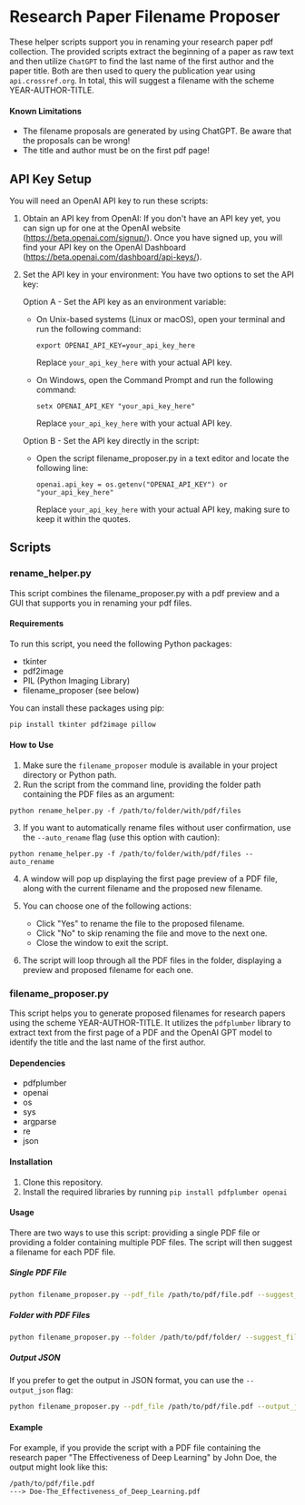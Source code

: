 # Research Paper Filename Proposer

These helper scripts support you in renaming your research paper pdf collection. The provided scripts extract the beginning of a paper as raw text and then utilize `ChatGPT` to find the last name of the first author and the paper title. Both are then used to query the publication year using `api.crossref.org`. In total, this will suggest a filename with the scheme YEAR-AUTHOR-TITLE.

#### Known Limitations

- The filename proposals are generated by using ChatGPT. Be aware that the proposals can be wrong!
- The title and author must be on the first pdf page!

## API Key Setup

You will need an OpenAI API key to run these scripts:

1. Obtain an API key from OpenAI:
   If you don't have an API key yet, you can sign up for one at the OpenAI website (https://beta.openai.com/signup/). Once you have signed up, you will find your API key on the OpenAI Dashboard (https://beta.openai.com/dashboard/api-keys/).

2. Set the API key in your environment:
   You have two options to set the API key:

   Option A - Set the API key as an environment variable:
   - On Unix-based systems (Linux or macOS), open your terminal and run the following command:
     ```
     export OPENAI_API_KEY=your_api_key_here
     ```
     Replace `your_api_key_here` with your actual API key.

   - On Windows, open the Command Prompt and run the following command:
     ```
     setx OPENAI_API_KEY "your_api_key_here"
     ```
     Replace `your_api_key_here` with your actual API key.

   Option B - Set the API key directly in the script:
   - Open the script filename_proposer.py in a text editor and locate the following line:
     ```
     openai.api_key = os.getenv("OPENAI_API_KEY") or "your_api_key_here"
     ```
     Replace `your_api_key_here` with your actual API key, making sure to keep it within the quotes.

## Scripts

### rename_helper.py

This script combines the filename_proposer.py with a pdf preview and a GUI that supports you in renaming your pdf files.

#### Requirements

To run this script, you need the following Python packages:

- tkinter
- pdf2image
- PIL (Python Imaging Library)
- filename_proposer (see below)

You can install these packages using pip:

```bash
pip install tkinter pdf2image pillow
```

#### How to Use

1. Make sure the `filename_proposer` module is available in your project directory or Python path.
2. Run the script from the command line, providing the folder path containing the PDF files as an argument:

```
python rename_helper.py -f /path/to/folder/with/pdf/files
```

3. If you want to automatically rename files without user confirmation, use the `--auto_rename` flag (use this option with caution):

```
python rename_helper.py -f /path/to/folder/with/pdf/files --auto_rename
```

4. A window will pop up displaying the first page preview of a PDF file, along with the current filename and the proposed new filename.

5. You can choose one of the following actions:
    - Click "Yes" to rename the file to the proposed filename.
    - Click "No" to skip renaming the file and move to the next one.
    - Close the window to exit the script.

6. The script will loop through all the PDF files in the folder, displaying a preview and proposed filename for each one.

### filename_proposer.py

This script helps you to generate proposed filenames for research papers using the scheme YEAR-AUTHOR-TITLE. It utilizes the `pdfplumber` library to extract text from the first page of a PDF and the OpenAI GPT model to identify the title and the last name of the first author.

#### Dependencies

- pdfplumber
- openai
- os
- sys
- argparse
- re
- json

#### Installation

1. Clone this repository.
2. Install the required libraries by running `pip install pdfplumber openai`

#### Usage

There are two ways to use this script: providing a single PDF file or providing a folder containing multiple PDF files. The script will then suggest a filename for each PDF file.

##### Single PDF File

```bash
python filename_proposer.py --pdf_file /path/to/pdf/file.pdf --suggest_filename
```

##### Folder with PDF Files

```bash
python filename_proposer.py --folder /path/to/pdf/folder/ --suggest_filename
```

##### Output JSON

If you prefer to get the output in JSON format, you can use the `--output_json` flag:

```bash
python filename_proposer.py --pdf_file /path/to/pdf/file.pdf --output_json
```

#### Example

For example, if you provide the script with a PDF file containing the research paper "The Effectiveness of Deep Learning" by John Doe, the output might look like this:

```plaintext
/path/to/pdf/file.pdf
---> Doe-The_Effectiveness_of_Deep_Learning.pdf
```
